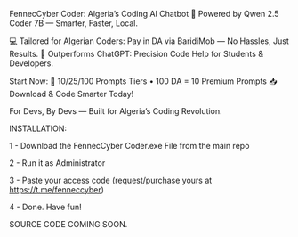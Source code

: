 FennecCyber Coder: Algeria’s Coding AI Chatbot 🚀
Powered by Qwen 2.5 Coder 7B — Smarter, Faster, Local.

💻 Tailored for Algerian Coders: Pay in DA via BaridiMob — No Hassles, Just Results.
🎯 Outperforms ChatGPT: Precision Code Help for Students & Developers.

Start Now:
🔑 10/25/100 Prompts Tiers • 100 DA = 10 Premium Prompts
📥 Download & Code Smarter Today!

For Devs, By Devs — Built for Algeria’s Coding Revolution.


INSTALLATION:

1 - Download the FennecCyber Coder.exe File from the main repo	

2 - Run it as Administrator	

3 - Paste your access code (request/purchase yours at https://t.me/fenneccyber)	

4 - Done. Have fun!	




SOURCE CODE COMING SOON.

